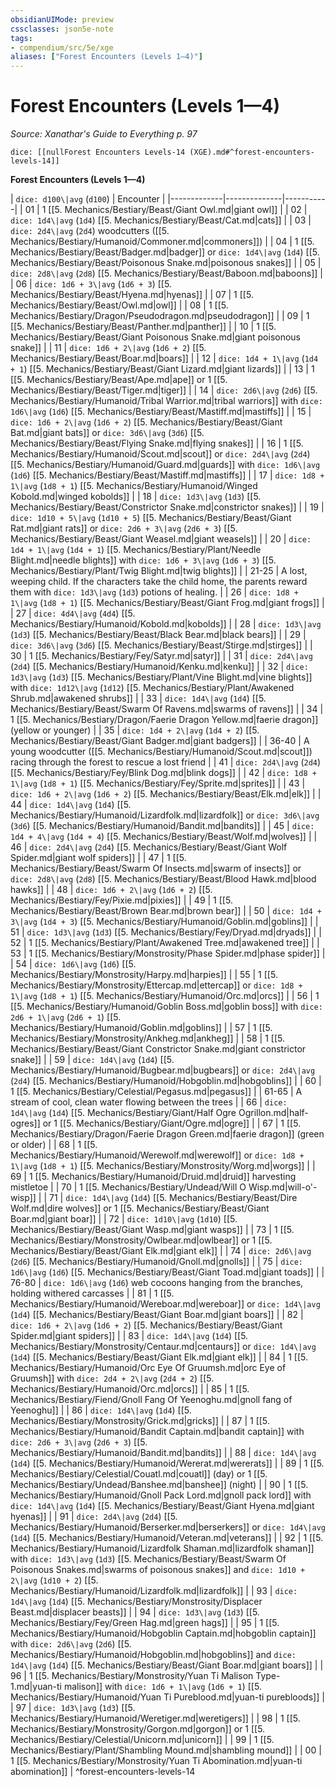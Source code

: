 ```yaml
---
obsidianUIMode: preview
cssclasses: json5e-note
tags:
- compendium/src/5e/xge
aliases: ["Forest Encounters (Levels 1—4)"]
---
```

# Forest Encounters (Levels 1—4)
*Source: Xanathar's Guide to Everything p. 97* 

`dice: [[nullForest Encounters Levels-14 (XGE).md#^forest-encounters-levels-14]]`

**Forest Encounters (Levels 1—4)**

| `dice: d100\|avg` (`d100`) | Encounter |
|-------------|--------------|-----------|
| 01 | 1 [[5. Mechanics/Bestiary/Beast/Giant Owl.md\|giant owl]] |
| 02 | `dice: 1d4\|avg` (`1d4`) [[5. Mechanics/Bestiary/Beast/Cat.md\|cats]] |
| 03 | `dice: 2d4\|avg` (`2d4`) woodcutters ([[5. Mechanics/Bestiary/Humanoid/Commoner.md\|commoners]]) |
| 04 | 1 [[5. Mechanics/Bestiary/Beast/Badger.md\|badger]] or `dice: 1d4\|avg` (`1d4`) [[5. Mechanics/Bestiary/Beast/Poisonous Snake.md\|poisonous snakes]] |
| 05 | `dice: 2d8\|avg` (`2d8`) [[5. Mechanics/Bestiary/Beast/Baboon.md\|baboons]] |
| 06 | `dice: 1d6 + 3\|avg` (`1d6 + 3`) [[5. Mechanics/Bestiary/Beast/Hyena.md\|hyenas]] |
| 07 | 1 [[5. Mechanics/Bestiary/Beast/Owl.md\|owl]] |
| 08 | 1 [[5. Mechanics/Bestiary/Dragon/Pseudodragon.md\|pseudodragon]] |
| 09 | 1 [[5. Mechanics/Bestiary/Beast/Panther.md\|panther]] |
| 10 | 1 [[5. Mechanics/Bestiary/Beast/Giant Poisonous Snake.md\|giant poisonous snake]] |
| 11 | `dice: 1d6 + 2\|avg` (`1d6 + 2`) [[5. Mechanics/Bestiary/Beast/Boar.md\|boars]] |
| 12 | `dice: 1d4 + 1\|avg` (`1d4 + 1`) [[5. Mechanics/Bestiary/Beast/Giant Lizard.md\|giant lizards]] |
| 13 | 1 [[5. Mechanics/Bestiary/Beast/Ape.md\|ape]] or 1 [[5. Mechanics/Bestiary/Beast/Tiger.md\|tiger]] |
| 14 | `dice: 2d6\|avg` (`2d6`) [[5. Mechanics/Bestiary/Humanoid/Tribal Warrior.md\|tribal warriors]] with `dice: 1d6\|avg` (`1d6`) [[5. Mechanics/Bestiary/Beast/Mastiff.md\|mastiffs]] |
| 15 | `dice: 1d6 + 2\|avg` (`1d6 + 2`) [[5. Mechanics/Bestiary/Beast/Giant Bat.md\|giant bats]] or `dice: 3d6\|avg` (`3d6`) [[5. Mechanics/Bestiary/Beast/Flying Snake.md\|flying snakes]] |
| 16 | 1 [[5. Mechanics/Bestiary/Humanoid/Scout.md\|scout]] or `dice: 2d4\|avg` (`2d4`) [[5. Mechanics/Bestiary/Humanoid/Guard.md\|guards]] with `dice: 1d6\|avg` (`1d6`) [[5. Mechanics/Bestiary/Beast/Mastiff.md\|mastiffs]] |
| 17 | `dice: 1d8 + 1\|avg` (`1d8 + 1`) [[5. Mechanics/Bestiary/Humanoid/Winged Kobold.md\|winged kobolds]] |
| 18 | `dice: 1d3\|avg` (`1d3`) [[5. Mechanics/Bestiary/Beast/Constrictor Snake.md\|constrictor snakes]] |
| 19 | `dice: 1d10 + 5\|avg` (`1d10 + 5`) [[5. Mechanics/Bestiary/Beast/Giant Rat.md\|giant rats]] or `dice: 2d6 + 3\|avg` (`2d6 + 3`) [[5. Mechanics/Bestiary/Beast/Giant Weasel.md\|giant weasels]] |
| 20 | `dice: 1d4 + 1\|avg` (`1d4 + 1`) [[5. Mechanics/Bestiary/Plant/Needle Blight.md\|needle blights]] with `dice: 1d6 + 3\|avg` (`1d6 + 3`) [[5. Mechanics/Bestiary/Plant/Twig Blight.md\|twig blights]] |
| 21-25 | A lost, weeping child. If the characters take the child home, the parents reward them with `dice: 1d3\|avg` (`1d3`) potions of healing. |
| 26 | `dice: 1d8 + 1\|avg` (`1d8 + 1`) [[5. Mechanics/Bestiary/Beast/Giant Frog.md\|giant frogs]] |
| 27 | `dice: 4d4\|avg` (`4d4`) [[5. Mechanics/Bestiary/Humanoid/Kobold.md\|kobolds]] |
| 28 | `dice: 1d3\|avg` (`1d3`) [[5. Mechanics/Bestiary/Beast/Black Bear.md\|black bears]] |
| 29 | `dice: 3d6\|avg` (`3d6`) [[5. Mechanics/Bestiary/Beast/Stirge.md\|stirges]] |
| 30 | 1 [[5. Mechanics/Bestiary/Fey/Satyr.md\|satyr]] |
| 31 | `dice: 2d4\|avg` (`2d4`) [[5. Mechanics/Bestiary/Humanoid/Kenku.md\|kenku]] |
| 32 | `dice: 1d3\|avg` (`1d3`) [[5. Mechanics/Bestiary/Plant/Vine Blight.md\|vine blights]] with `dice: 1d12\|avg` (`1d12`) [[5. Mechanics/Bestiary/Plant/Awakened Shrub.md\|awakened shrubs]] |
| 33 | `dice: 1d4\|avg` (`1d4`) [[5. Mechanics/Bestiary/Beast/Swarm Of Ravens.md\|swarms of ravens]] |
| 34 | 1 [[5. Mechanics/Bestiary/Dragon/Faerie Dragon Yellow.md\|faerie dragon]] (yellow or younger) |
| 35 | `dice: 1d4 + 2\|avg` (`1d4 + 2`) [[5. Mechanics/Bestiary/Beast/Giant Badger.md\|giant badgers]] |
| 36-40 | A young woodcutter ([[5. Mechanics/Bestiary/Humanoid/Scout.md\|scout]]) racing through the forest to rescue a lost friend |
| 41 | `dice: 2d4\|avg` (`2d4`) [[5. Mechanics/Bestiary/Fey/Blink Dog.md\|blink dogs]] |
| 42 | `dice: 1d8 + 1\|avg` (`1d8 + 1`) [[5. Mechanics/Bestiary/Fey/Sprite.md\|sprites]] |
| 43 | `dice: 1d6 + 2\|avg` (`1d6 + 2`) [[5. Mechanics/Bestiary/Beast/Elk.md\|elk]] |
| 44 | `dice: 1d4\|avg` (`1d4`) [[5. Mechanics/Bestiary/Humanoid/Lizardfolk.md\|lizardfolk]] or `dice: 3d6\|avg` (`3d6`) [[5. Mechanics/Bestiary/Humanoid/Bandit.md\|bandits]] |
| 45 | `dice: 1d4 + 4\|avg` (`1d4 + 4`) [[5. Mechanics/Bestiary/Beast/Wolf.md\|wolves]] |
| 46 | `dice: 2d4\|avg` (`2d4`) [[5. Mechanics/Bestiary/Beast/Giant Wolf Spider.md\|giant wolf spiders]] |
| 47 | 1 [[5. Mechanics/Bestiary/Beast/Swarm Of Insects.md\|swarm of insects]] or `dice: 2d8\|avg` (`2d8`) [[5. Mechanics/Bestiary/Beast/Blood Hawk.md\|blood hawks]] |
| 48 | `dice: 1d6 + 2\|avg` (`1d6 + 2`) [[5. Mechanics/Bestiary/Fey/Pixie.md\|pixies]] |
| 49 | 1 [[5. Mechanics/Bestiary/Beast/Brown Bear.md\|brown bear]] |
| 50 | `dice: 1d4 + 3\|avg` (`1d4 + 3`) [[5. Mechanics/Bestiary/Humanoid/Goblin.md\|goblins]] |
| 51 | `dice: 1d3\|avg` (`1d3`) [[5. Mechanics/Bestiary/Fey/Dryad.md\|dryads]] |
| 52 | 1 [[5. Mechanics/Bestiary/Plant/Awakened Tree.md\|awakened tree]] |
| 53 | 1 [[5. Mechanics/Bestiary/Monstrosity/Phase Spider.md\|phase spider]] |
| 54 | `dice: 1d6\|avg` (`1d6`) [[5. Mechanics/Bestiary/Monstrosity/Harpy.md\|harpies]] |
| 55 | 1 [[5. Mechanics/Bestiary/Monstrosity/Ettercap.md\|ettercap]] or `dice: 1d8 + 1\|avg` (`1d8 + 1`) [[5. Mechanics/Bestiary/Humanoid/Orc.md\|orcs]] |
| 56 | 1 [[5. Mechanics/Bestiary/Humanoid/Goblin Boss.md\|goblin boss]] with `dice: 2d6 + 1\|avg` (`2d6 + 1`) [[5. Mechanics/Bestiary/Humanoid/Goblin.md\|goblins]] |
| 57 | 1 [[5. Mechanics/Bestiary/Monstrosity/Ankheg.md\|ankheg]] |
| 58 | 1 [[5. Mechanics/Bestiary/Beast/Giant Constrictor Snake.md\|giant constrictor snake]] |
| 59 | `dice: 1d4\|avg` (`1d4`) [[5. Mechanics/Bestiary/Humanoid/Bugbear.md\|bugbears]] or `dice: 2d4\|avg` (`2d4`) [[5. Mechanics/Bestiary/Humanoid/Hobgoblin.md\|hobgoblins]] |
| 60 | 1 [[5. Mechanics/Bestiary/Celestial/Pegasus.md\|pegasus]] |
| 61-65 | A stream of cool, clean water flowing between the trees |
| 66 | `dice: 1d4\|avg` (`1d4`) [[5. Mechanics/Bestiary/Giant/Half Ogre Ogrillon.md\|half-ogres]] or 1 [[5. Mechanics/Bestiary/Giant/Ogre.md\|ogre]] |
| 67 | 1 [[5. Mechanics/Bestiary/Dragon/Faerie Dragon Green.md\|faerie dragon]] (green or older) |
| 68 | 1 [[5. Mechanics/Bestiary/Humanoid/Werewolf.md\|werewolf]] or `dice: 1d8 + 1\|avg` (`1d8 + 1`) [[5. Mechanics/Bestiary/Monstrosity/Worg.md\|worgs]] |
| 69 | 1 [[5. Mechanics/Bestiary/Humanoid/Druid.md\|druid]] harvesting mistletoe |
| 70 | 1 [[5. Mechanics/Bestiary/Undead/Will O Wisp.md\|will-o'-wisp]] |
| 71 | `dice: 1d4\|avg` (`1d4`) [[5. Mechanics/Bestiary/Beast/Dire Wolf.md\|dire wolves]] or 1 [[5. Mechanics/Bestiary/Beast/Giant Boar.md\|giant boar]] |
| 72 | `dice: 1d10\|avg` (`1d10`) [[5. Mechanics/Bestiary/Beast/Giant Wasp.md\|giant wasps]] |
| 73 | 1 [[5. Mechanics/Bestiary/Monstrosity/Owlbear.md\|owlbear]] or 1 [[5. Mechanics/Bestiary/Beast/Giant Elk.md\|giant elk]] |
| 74 | `dice: 2d6\|avg` (`2d6`) [[5. Mechanics/Bestiary/Humanoid/Gnoll.md\|gnolls]] |
| 75 | `dice: 1d6\|avg` (`1d6`) [[5. Mechanics/Bestiary/Beast/Giant Toad.md\|giant toads]] |
| 76-80 | `dice: 1d6\|avg` (`1d6`) web cocoons hanging from the branches, holding withered carcasses |
| 81 | 1 [[5. Mechanics/Bestiary/Humanoid/Wereboar.md\|wereboar]] or `dice: 1d4\|avg` (`1d4`) [[5. Mechanics/Bestiary/Beast/Giant Boar.md\|giant boars]] |
| 82 | `dice: 1d6 + 2\|avg` (`1d6 + 2`) [[5. Mechanics/Bestiary/Beast/Giant Spider.md\|giant spiders]] |
| 83 | `dice: 1d4\|avg` (`1d4`) [[5. Mechanics/Bestiary/Monstrosity/Centaur.md\|centaurs]] or `dice: 1d4\|avg` (`1d4`) [[5. Mechanics/Bestiary/Beast/Giant Elk.md\|giant elk]] |
| 84 | 1 [[5. Mechanics/Bestiary/Humanoid/Orc Eye Of Gruumsh.md\|orc Eye of Gruumsh]] with `dice: 2d4 + 2\|avg` (`2d4 + 2`) [[5. Mechanics/Bestiary/Humanoid/Orc.md\|orcs]] |
| 85 | 1 [[5. Mechanics/Bestiary/Fiend/Gnoll Fang Of Yeenoghu.md\|gnoll fang of Yeenoghu]] |
| 86 | `dice: 1d4\|avg` (`1d4`) [[5. Mechanics/Bestiary/Monstrosity/Grick.md\|gricks]] |
| 87 | 1 [[5. Mechanics/Bestiary/Humanoid/Bandit Captain.md\|bandit captain]] with `dice: 2d6 + 3\|avg` (`2d6 + 3`) [[5. Mechanics/Bestiary/Humanoid/Bandit.md\|bandits]] |
| 88 | `dice: 1d4\|avg` (`1d4`) [[5. Mechanics/Bestiary/Humanoid/Wererat.md\|wererats]] |
| 89 | 1 [[5. Mechanics/Bestiary/Celestial/Couatl.md\|couatl]] (day) or 1 [[5. Mechanics/Bestiary/Undead/Banshee.md\|banshee]] (night) |
| 90 | 1 [[5. Mechanics/Bestiary/Humanoid/Gnoll Pack Lord.md\|gnoll pack lord]] with `dice: 1d4\|avg` (`1d4`) [[5. Mechanics/Bestiary/Beast/Giant Hyena.md\|giant hyenas]] |
| 91 | `dice: 2d4\|avg` (`2d4`) [[5. Mechanics/Bestiary/Humanoid/Berserker.md\|berserkers]] or `dice: 1d4\|avg` (`1d4`) [[5. Mechanics/Bestiary/Humanoid/Veteran.md\|veterans]] |
| 92 | 1 [[5. Mechanics/Bestiary/Humanoid/Lizardfolk Shaman.md\|lizardfolk shaman]] with `dice: 1d3\|avg` (`1d3`) [[5. Mechanics/Bestiary/Beast/Swarm Of Poisonous Snakes.md\|swarms of poisonous snakes]] and `dice: 1d10 + 2\|avg` (`1d10 + 2`) [[5. Mechanics/Bestiary/Humanoid/Lizardfolk.md\|lizardfolk]] |
| 93 | `dice: 1d4\|avg` (`1d4`) [[5. Mechanics/Bestiary/Monstrosity/Displacer Beast.md\|displacer beasts]] |
| 94 | `dice: 1d3\|avg` (`1d3`) [[5. Mechanics/Bestiary/Fey/Green Hag.md\|green hags]] |
| 95 | 1 [[5. Mechanics/Bestiary/Humanoid/Hobgoblin Captain.md\|hobgoblin captain]] with `dice: 2d6\|avg` (`2d6`) [[5. Mechanics/Bestiary/Humanoid/Hobgoblin.md\|hobgoblins]] and `dice: 1d4\|avg` (`1d4`) [[5. Mechanics/Bestiary/Beast/Giant Boar.md\|giant boars]] |
| 96 | 1 [[5. Mechanics/Bestiary/Monstrosity/Yuan Ti Malison Type-1.md\|yuan-ti malison]] with `dice: 1d6 + 1\|avg` (`1d6 + 1`) [[5. Mechanics/Bestiary/Humanoid/Yuan Ti Pureblood.md\|yuan-ti purebloods]] |
| 97 | `dice: 1d3\|avg` (`1d3`) [[5. Mechanics/Bestiary/Humanoid/Weretiger.md\|weretigers]] |
| 98 | 1 [[5. Mechanics/Bestiary/Monstrosity/Gorgon.md\|gorgon]] or 1 [[5. Mechanics/Bestiary/Celestial/Unicorn.md\|unicorn]] |
| 99 | 1 [[5. Mechanics/Bestiary/Plant/Shambling Mound.md\|shambling mound]] |
| 00 | 1 [[5. Mechanics/Bestiary/Monstrosity/Yuan Ti Abomination.md\|yuan-ti abomination]] |
^forest-encounters-levels-14